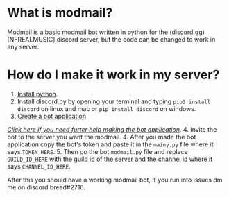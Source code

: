 # What is modmail?

Modmail is a basic modmail bot written in python for the (discord.gg)[NFREALMUSIC] discord server, but the code can be changed to work in any server.

# How do I make it work in my server?

1. [Install python](https://python.org/).
2. Install discord.py by opening your terminal and typing `pip3 install discord` on linux and mac or `pip install discord` on windows.
3. [Create a bot application](https://discord.com/developers/docs/game-sdk/applications)

*[Click here if you need furter help making the bot application](https://discordpy.readthedocs.io/en/stable/discord.html).*
4. Invite the bot to the server you want the modmail.
4. After you made the bot application copy the bot's token and paste it in the `mainy.py` file where it says `TOKEN_HERE`.
5. Then go the bot `modmail.py` file and replace `GUILD_ID_HERE` with the guild id of the server and the channel id where it says `CHANNEL_ID_HERE`.

After this you should have a working modmail bot, if you run into issues dm me on discord bread#2716.
